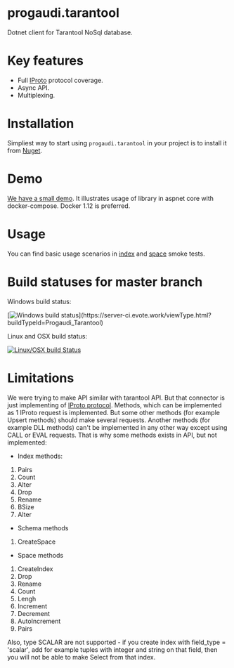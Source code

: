 # progaudi.tarantool

Dotnet client for Tarantool NoSql database.

# Key features
 - Full [IProto](https://tarantool.org/doc/dev_guide/box-protocol.html) protocol coverage.
 - Async API.
 - Multiplexing.

# Installation

Simpliest way to start using ```progaudi.tarantool``` in your project is to install it from [Nuget](https://www.nuget.org/packages/progaudi.tarantool/).

# Demo

[We have a small demo](https://github.com/progaudi/progaudi.tarantool/blob/master/samples/docker-compose/). It illustrates usage of library in aspnet core with docker-compose. Docker 1.12 is preferred.

# Usage

You can find basic usage scenarios in [index](https://github.com/progaudi/progaudi.tarantool/blob/master/tests/progaudi.tarantool.tests/Index/Smoke.cs) and [space](https://github.com/progaudi/progaudi.tarantool/blob/master/tests/progaudi.tarantool.tests/Space/Smoke.cs) smoke tests.

# Build statuses for master branch

Windows build status:

[![Windows build status](https://server-ci.evote.work/app/rest/builds/buildType:(id:Progaudi_Tarantool)/statusIcon)](https://server-ci.evote.work/viewType.html?buildTypeId=Progaudi_Tarantool)

Linux and OSX build status:

[![Linux/OSX build Status](https://travis-ci.org/progaudi/progaudi.tarantool.svg?branch=master)](https://travis-ci.org/progaudi/progaudi.tarantool)

# Limitations
We were trying to make API similar with tarantool API. But that connector is just implementing of [IProto protocol](https://tarantool.org/doc/dev_guide/internals_index.html). Methods, which can be implemented as 1 IProto request is implemented. But some other methods (for example Upsert methods) should make several requests. Another methods (for example DLL methods) can't be implemented in any other way except using CALL or EVAL requests. That is why some methods exists in API, but not implemented:
* Index methods:
 1. Pairs
 2. Count
 3. Alter
 4. Drop
 5. Rename
 6. BSize
 7. Alter
* Schema methods
 1. CreateSpace
* Space methods
 1. CreateIndex
 2. Drop
 3. Rename
 4. Count
 5. Lengh
 6. Increment
 7. Decrement
 8. AutoIncrement
 9. Pairs
 
Also, type SCALAR are not supported - if you create index with field_type = 'scalar', add for example tuples with integer and string on that field, then you will not be able to make Select from that index.
